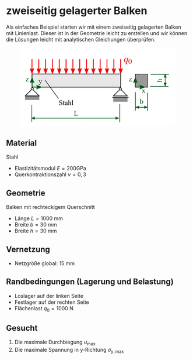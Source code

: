 # zweiseitig gelagerter Balken

Als einfaches Beispiel starten wir mit einem zweiseitig gelagerten Balken mit Linienlast. Dieser ist in der Geometrie leicht zu erstellen und wir können die Lösungen leicht mit analytischen Gleichungen überprüfen.

<figure style="text-align:center;">
    <img src="images/Aufgabenstellung.png" alt="Aufgabenstellung" width="500">
</figure>

## Material

Stahl

- Elastizitätsmodul $E=200 \mathrm{GPa}$
- Querkontraktionszahl $\nu=0,3$

## Geometrie

Balken mit rechteckigem Querschnitt

- Länge $L=1000 \mathrm{~mm}$
- Breite $b=30 \mathrm{~mm}$
- Breite $h=30 \mathrm{~mm}$

## Vernetzung

- Netzgröße global: 15 mm

## Randbedingungen (Lagerung und Belastung)

- Loslager auf der linken Seite
- Festlager auf der rechten Seite
- Flächenlast $q_0=1000 \mathrm{~N}$

## Gesucht

1. Die maximale Durchbiegung $u_{\max }$
2. Die maximale Spannung in y-Richtung $\sigma_{y, \max }$
